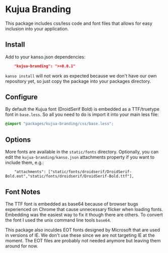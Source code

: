 # Kujua Branding

This package includes css/less code and font files that allows for easy
inclusion into your application.

## Install

Add to your kanso.json dependencies:

```json
    "kujua-branding": ">=0.0.1"
```

`kanso install` will not work as expected because we don't have our own
repository yet, so just copy the package into your packages directory.

## Configure

By default the Kujua font (DroidSerif Bold) is embedded as a TTF/truetype font
in `base.less`.  So all you need to do is import it into your main less file:

```css
@import "packages/kujua-branding/css/base.less";
```

## Options

More fonts are available in the `static/fonts` directory.  Optionally, you can
edit the `kujua-branding/kanso.json` attachments property if you want to
include them, e.g.:

```
    "attachments": ["static/fonts/droidserif/DroidSerif-Bold.eot","static/fonts/droidserif/DroidSerif-Bold.ttf"],
```

## Font Notes

The TTF font is embedded as base64 because of browser bugs experienced on
Chrome that cause unnecessary flicker when loading fonts.  Embedding was the
easiest way to fix it though there are others.  To convert the font I used the
unix command line tools `base64`.

This package also inculdes EOT fonts designed by Microsoft that are used in
versions of IE.  We don't use these since we are not targeting IE at the
moment.  The EOT files are probably not needed anymore but leaving them around
for now.

